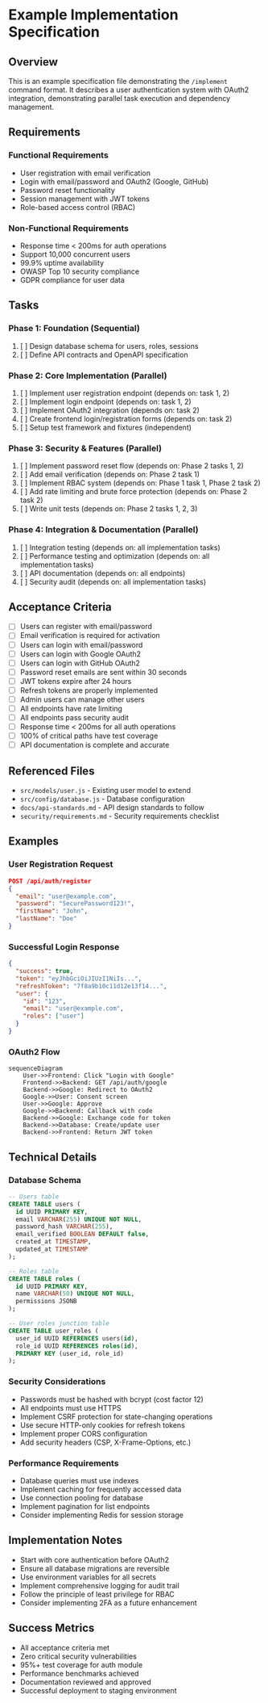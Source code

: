 # Example Implementation Specification

## Overview

This is an example specification file demonstrating the `/implement` command format. It describes a user
authentication system with OAuth2 integration, demonstrating parallel task execution and dependency management.

## Requirements

### Functional Requirements

- User registration with email verification
- Login with email/password and OAuth2 (Google, GitHub)
- Password reset functionality
- Session management with JWT tokens
- Role-based access control (RBAC)

### Non-Functional Requirements

- Response time < 200ms for auth operations
- Support 10,000 concurrent users
- 99.9% uptime availability
- OWASP Top 10 security compliance
- GDPR compliance for user data

## Tasks

### Phase 1: Foundation (Sequential)

1. [ ] Design database schema for users, roles, sessions
2. [ ] Define API contracts and OpenAPI specification

### Phase 2: Core Implementation (Parallel)

1. [ ] Implement user registration endpoint (depends on: task 1, 2)
2. [ ] Implement login endpoint (depends on: task 1, 2)
3. [ ] Implement OAuth2 integration (depends on: task 2)
4. [ ] Create frontend login/registration forms (depends on: task 2)
5. [ ] Setup test framework and fixtures (independent)

### Phase 3: Security & Features (Parallel)

1. [ ] Implement password reset flow (depends on: Phase 2 tasks 1, 2)
2. [ ] Add email verification (depends on: Phase 2 task 1)
3. [ ] Implement RBAC system (depends on: Phase 1 task 1, Phase 2 task 2)
4. [ ] Add rate limiting and brute force protection (depends on: Phase 2 task 2)
5. [ ] Write unit tests (depends on: Phase 2 tasks 1, 2, 3)

### Phase 4: Integration & Documentation (Parallel)

1. [ ] Integration testing (depends on: all implementation tasks)
2. [ ] Performance testing and optimization (depends on: all implementation tasks)
3. [ ] API documentation (depends on: all endpoints)
4. [ ] Security audit (depends on: all implementation tasks)

## Acceptance Criteria

- [ ] Users can register with email/password
- [ ] Email verification is required for activation
- [ ] Users can login with email/password
- [ ] Users can login with Google OAuth2
- [ ] Users can login with GitHub OAuth2
- [ ] Password reset emails are sent within 30 seconds
- [ ] JWT tokens expire after 24 hours
- [ ] Refresh tokens are properly implemented
- [ ] Admin users can manage other users
- [ ] All endpoints have rate limiting
- [ ] All endpoints pass security audit
- [ ] Response time < 200ms for all auth operations
- [ ] 100% of critical paths have test coverage
- [ ] API documentation is complete and accurate

## Referenced Files

- `src/models/user.js` - Existing user model to extend
- `src/config/database.js` - Database configuration
- `docs/api-standards.md` - API design standards to follow
- `security/requirements.md` - Security requirements checklist

## Examples

### User Registration Request

```json
POST /api/auth/register
{
  "email": "user@example.com",
  "password": "SecurePassword123!",
  "firstName": "John",
  "lastName": "Doe"
}
```

### Successful Login Response

```json
{
  "success": true,
  "token": "eyJhbGciOiJIUzI1NiIs...",
  "refreshToken": "7f8a9b10c11d12e13f14...",
  "user": {
    "id": "123",
    "email": "user@example.com",
    "roles": ["user"]
  }
}
```

### OAuth2 Flow

```mermaid
sequenceDiagram
    User->>Frontend: Click "Login with Google"
    Frontend->>Backend: GET /api/auth/google
    Backend->>Google: Redirect to OAuth2
    Google->>User: Consent screen
    User->>Google: Approve
    Google->>Backend: Callback with code
    Backend->>Google: Exchange code for token
    Backend->>Database: Create/update user
    Backend->>Frontend: Return JWT token
```

## Technical Details

### Database Schema

```sql
-- Users table
CREATE TABLE users (
  id UUID PRIMARY KEY,
  email VARCHAR(255) UNIQUE NOT NULL,
  password_hash VARCHAR(255),
  email_verified BOOLEAN DEFAULT false,
  created_at TIMESTAMP,
  updated_at TIMESTAMP
);

-- Roles table
CREATE TABLE roles (
  id UUID PRIMARY KEY,
  name VARCHAR(50) UNIQUE NOT NULL,
  permissions JSONB
);

-- User roles junction table
CREATE TABLE user_roles (
  user_id UUID REFERENCES users(id),
  role_id UUID REFERENCES roles(id),
  PRIMARY KEY (user_id, role_id)
);
```

### Security Considerations

- Passwords must be hashed with bcrypt (cost factor 12)
- All endpoints must use HTTPS
- Implement CSRF protection for state-changing operations
- Use secure HTTP-only cookies for refresh tokens
- Implement proper CORS configuration
- Add security headers (CSP, X-Frame-Options, etc.)

### Performance Requirements

- Database queries must use indexes
- Implement caching for frequently accessed data
- Use connection pooling for database
- Implement pagination for list endpoints
- Consider implementing Redis for session storage

## Implementation Notes

- Start with core authentication before OAuth2
- Ensure all database migrations are reversible
- Use environment variables for all secrets
- Implement comprehensive logging for audit trail
- Follow the principle of least privilege for RBAC
- Consider implementing 2FA as a future enhancement

## Success Metrics

- All acceptance criteria met
- Zero critical security vulnerabilities
- 95%+ test coverage for auth module
- Performance benchmarks achieved
- Documentation reviewed and approved
- Successful deployment to staging environment
